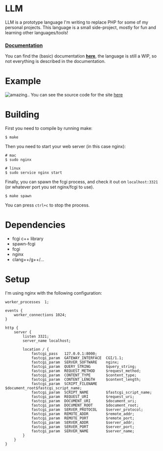 # LLM
LLM is a prototype language I'm writing to replace PHP for some of my
personal projects. This language is a small side-project, mostly for
fun and learning other languages/tools!

### [**Documentation**](https://github.com/felixangell/LLM/blob/master/DOCS.md)
You can find the (basic) documentation [**here**](https://github.com/felixangell/LLM/blob/master/DOCS.md),
the language is still a WIP, so not everything is described in the documentation.

# Example
![amazing..](http://i.imgur.com/UCcafLs.png)
You can see the source code for the site [here](https://github.com/felixangell/LLM/blob/master/test/blog.llm)

# Building
First you need to compile by running make:

    $ make

Then you need to start your web server (in this case nginx):

    # mac
    $ sudo nginx

    # linux
    $ sudo service nginx start

Finally, you can spawn the fcgi process, and check it out on
`localhost:3321` (or whatever port you set nginx/fcgi to use).

    $ make spawn

You can press `ctrl+c` to stop the process.

# Dependencies

* fcgi c++ library
* spawn-fcgi
* fcgi
* nginx
* clang++/g++/...

# Setup

I'm using nginx with the following configuration:

    worker_processes  1;

    events {
        worker_connections 1024;
    }

    http {
        server {
            listen 3321;
            server_name localhost;

            location / {
                fastcgi_pass   127.0.0.1:8000;
                fastcgi_param  GATEWAY_INTERFACE  CGI/1.1;
                fastcgi_param  SERVER_SOFTWARE    nginx;
                fastcgi_param  QUERY_STRING       $query_string;
                fastcgi_param  REQUEST_METHOD     $request_method;
                fastcgi_param  CONTENT_TYPE       $content_type;
                fastcgi_param  CONTENT_LENGTH     $content_length;
                fastcgi_param  SCRIPT_FILENAME    $document_root$fastcgi_script_name;
                fastcgi_param  SCRIPT_NAME        $fastcgi_script_name;
                fastcgi_param  REQUEST_URI        $request_uri;
                fastcgi_param  DOCUMENT_URI       $document_uri;
                fastcgi_param  DOCUMENT_ROOT      $document_root;
                fastcgi_param  SERVER_PROTOCOL    $server_protocol;
                fastcgi_param  REMOTE_ADDR        $remote_addr;
                fastcgi_param  REMOTE_PORT        $remote_port;
                fastcgi_param  SERVER_ADDR        $server_addr;
                fastcgi_param  SERVER_PORT        $server_port;
                fastcgi_param  SERVER_NAME        $server_name;
            }
        }
    }
